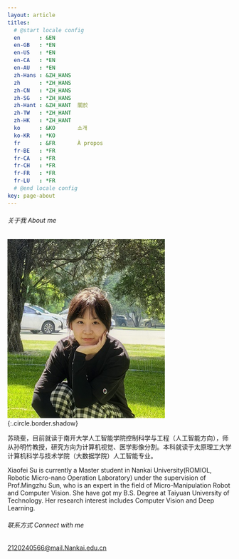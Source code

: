 ```yaml
---
layout: article
titles:
  # @start locale config
  en      : &EN   
  en-GB   : *EN
  en-US   : *EN
  en-CA   : *EN
  en-AU   : *EN
  zh-Hans : &ZH_HANS  
  zh      : *ZH_HANS
  zh-CN   : *ZH_HANS
  zh-SG   : *ZH_HANS
  zh-Hant : &ZH_HANT  關於
  zh-TW   : *ZH_HANT
  zh-HK   : *ZH_HANT
  ko      : &KO       소개
  ko-KR   : *KO
  fr      : &FR       À propos
  fr-BE   : *FR
  fr-CA   : *FR
  fr-CH   : *FR
  fr-FR   : *FR
  fr-LU   : *FR
  # @end locale config
key: page-about
---
```

###### 关于我 About me

![Image](assets\images\me.jpg){:.circle.border.shadow}

苏晓斐，目前就读于南开大学人工智能学院控制科学与工程（人工智能方向），师从孙明竹教授，研究方向为计算机视觉、医学影像分割。本科就读于太原理工大学计算机科学与技术学院（大数据学院）人工智能专业。

Xiaofei Su is currently a Master student in Nankai University(ROMIOL, Robotic Micro-nano Operation Laboratory) under the supervision of Prof.Mingzhu Sun, who is an expert in the field of Micro-Manipulation Robot and Computer Vision. She have got my B.S. Degree at Taiyuan University of Technology. Her research interest includes Computer Vision and Deep Learning.

###### 联系方式 Connect with me

2120240566@mail.Nankai.edu.cn

